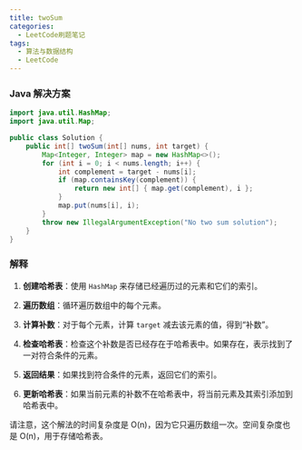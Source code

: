 ```yaml
---
title: twoSum
categories:
  - LeetCode刷题笔记
tags:
  - 算法与数据结构
  - LeetCode
---
```

### Java 解决方案

```java
import java.util.HashMap;
import java.util.Map;

public class Solution {
    public int[] twoSum(int[] nums, int target) {
        Map<Integer, Integer> map = new HashMap<>();
        for (int i = 0; i < nums.length; i++) {
            int complement = target - nums[i];
            if (map.containsKey(complement)) {
                return new int[] { map.get(complement), i };
            }
            map.put(nums[i], i);
        }
        throw new IllegalArgumentException("No two sum solution");
    }
}
```

### 解释

1. **创建哈希表**：使用 `HashMap` 来存储已经遍历过的元素和它们的索引。

2. **遍历数组**：循环遍历数组中的每个元素。

3. **计算补数**：对于每个元素，计算 `target` 减去该元素的值，得到“补数”。

4. **检查哈希表**：检查这个补数是否已经存在于哈希表中。如果存在，表示找到了一对符合条件的元素。

5. **返回结果**：如果找到符合条件的元素，返回它们的索引。

6. **更新哈希表**：如果当前元素的补数不在哈希表中，将当前元素及其索引添加到哈希表中。

请注意，这个解法的时间复杂度是 O(n)，因为它只遍历数组一次。空间复杂度也是 O(n)，用于存储哈希表。